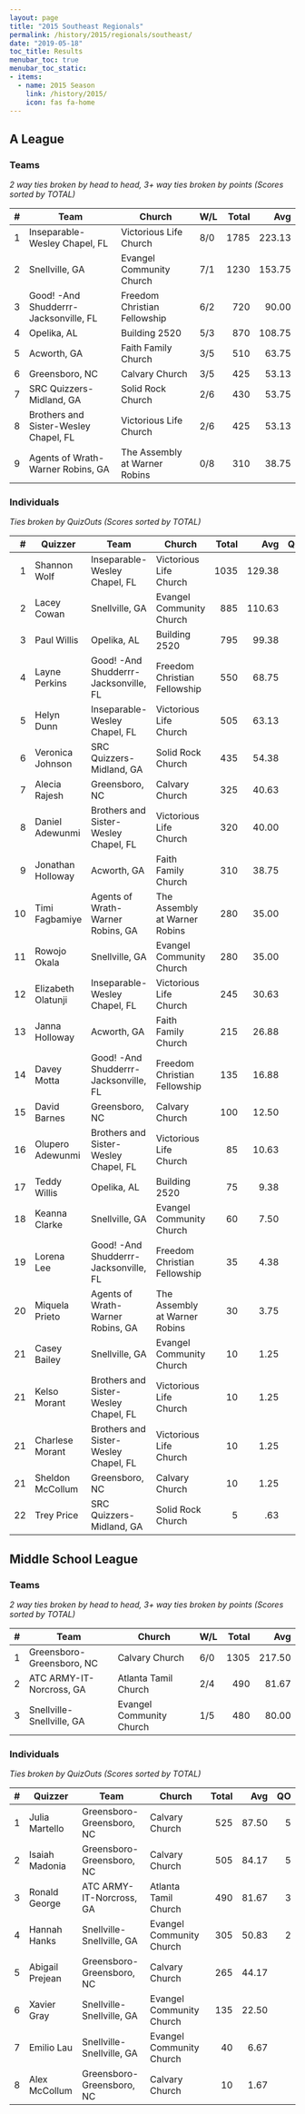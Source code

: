 ```yaml
---
layout: page
title: "2015 Southeast Regionals"
permalink: /history/2015/regionals/southeast/
date: "2019-05-18"
toc_title: Results
menubar_toc: true
menubar_toc_static:
- items:
  - name: 2015 Season
    link: /history/2015/
    icon: fas fa-home
---
```


## A League

### Teams

*2 way ties broken by head to head, 3+ way ties broken by points (Scores sorted by TOTAL)*

|    # | Team                                  | Church                        | W/L | Total |    Avg |
| ---: | ------------------------------------- | ----------------------------- | --- | ----: | -----: |
|    1 | Inseparable-Wesley Chapel, FL         | Victorious Life Church        | 8/0 |  1785 | 223.13 |
|    2 | Snellville, GA                        | Evangel Community Church      | 7/1 |  1230 | 153.75 |
|    3 | Good! -And Shudderrr-Jacksonville, FL | Freedom Christian Fellowship  | 6/2 |   720 |  90.00 |
|    4 | Opelika, AL                           | Building 2520                 | 5/3 |   870 | 108.75 |
|    5 | Acworth, GA                           | Faith Family Church           | 3/5 |   510 |  63.75 |
|    6 | Greensboro, NC                        | Calvary Church                | 3/5 |   425 |  53.13 |
|    7 | SRC Quizzers-Midland, GA              | Solid Rock Church             | 2/6 |   430 |  53.75 |
|    8 | Brothers and Sister-Wesley Chapel, FL | Victorious Life Church        | 2/6 |   425 |  53.13 |
|    9 | Agents of Wrath-Warner Robins, GA     | The Assembly at Warner Robins | 0/8 |   310 |  38.75 |

### Individuals

*Ties broken by QuizOuts (Scores sorted by TOTAL)*

|    # | Quizzer            | Team                                  | Church                        | Total |    Avg |   QO |
| ---: | ------------------ | ------------------------------------- | ----------------------------- | ----: | -----: | ---: |
|    1 | Shannon Wolf       | Inseparable-Wesley Chapel, FL         | Victorious Life Church        |  1035 | 129.38 |    8 |
|    2 | Lacey Cowan        | Snellville, GA                        | Evangel Community Church      |   885 | 110.63 |    6 |
|    3 | Paul Willis        | Opelika, AL                           | Building 2520                 |   795 |  99.38 |    6 |
|    4 | Layne Perkins      | Good! -And Shudderrr-Jacksonville, FL | Freedom Christian Fellowship  |   550 |  68.75 |    4 |
|    5 | Helyn Dunn         | Inseparable-Wesley Chapel, FL         | Victorious Life Church        |   505 |  63.13 |    5 |
|    6 | Veronica Johnson   | SRC Quizzers-Midland, GA              | Solid Rock Church             |   435 |  54.38 |    4 |
|    7 | Alecia Rajesh      | Greensboro, NC                        | Calvary Church                |   325 |  40.63 |    1 |
|    8 | Daniel Adewunmi    | Brothers and Sister-Wesley Chapel, FL | Victorious Life Church        |   320 |  40.00 |    2 |
|    9 | Jonathan Holloway  | Acworth, GA                           | Faith Family Church           |   310 |  38.75 |    1 |
|   10 | Timi Fagbamiye     | Agents of Wrath-Warner Robins, GA     | The Assembly at Warner Robins |   280 |  35.00 |    3 |
|   11 | Rowojo Okala       | Snellville, GA                        | Evangel Community Church      |   280 |  35.00 |    1 |
|   12 | Elizabeth Olatunji | Inseparable-Wesley Chapel, FL         | Victorious Life Church        |   245 |  30.63 |    2 |
|   13 | Janna Holloway     | Acworth, GA                           | Faith Family Church           |   215 |  26.88 |    1 |
|   14 | Davey Motta        | Good! -And Shudderrr-Jacksonville, FL | Freedom Christian Fellowship  |   135 |  16.88 |    1 |
|   15 | David Barnes       | Greensboro, NC                        | Calvary Church                |   100 |  12.50 |      |
|   16 | Olupero Adewunmi   | Brothers and Sister-Wesley Chapel, FL | Victorious Life Church        |    85 |  10.63 |      |
|   17 | Teddy Willis       | Opelika, AL                           | Building 2520                 |    75 |   9.38 |      |
|   18 | Keanna Clarke      | Snellville, GA                        | Evangel Community Church      |    60 |   7.50 |      |
|   19 | Lorena Lee         | Good! -And Shudderrr-Jacksonville, FL | Freedom Christian Fellowship  |    35 |   4.38 |      |
|   20 | Miquela Prieto     | Agents of Wrath-Warner Robins, GA     | The Assembly at Warner Robins |    30 |   3.75 |      |
|   21 | Casey Bailey       | Snellville, GA                        | Evangel Community Church      |    10 |   1.25 |      |
|   21 | Kelso Morant       | Brothers and Sister-Wesley Chapel, FL | Victorious Life Church        |    10 |   1.25 |      |
|   21 | Charlese Morant    | Brothers and Sister-Wesley Chapel, FL | Victorious Life Church        |    10 |   1.25 |      |
|   21 | Sheldon McCollum   | Greensboro, NC                        | Calvary Church                |    10 |   1.25 |      |
|   22 | Trey Price         | SRC Quizzers-Midland, GA              | Solid Rock Church             |     5 |    .63 |      |

## Middle School League

### Teams

*2 way ties broken by head to head, 3+ way ties broken by points (Scores sorted by TOTAL)*

|    # | Team                      | Church                   | W/L | Total |    Avg |
| ---: | ------------------------- | ------------------------ | --- | ----: | -----: |
|    1 | Greensboro-Greensboro, NC | Calvary Church           | 6/0 |  1305 | 217.50 |
|    2 | ATC ARMY-IT-Norcross, GA  | Atlanta Tamil Church     | 2/4 |   490 |  81.67 |
|    3 | Snellville-Snellville, GA | Evangel Community Church | 1/5 |   480 |  80.00 |

### Individuals

*Ties broken by QuizOuts (Scores sorted by TOTAL)*

|    # | Quizzer         | Team                      | Church                   | Total |   Avg |   QO |
| ---: | --------------- | ------------------------- | ------------------------ | ----: | ----: | ---: |
|    1 | Julia Martello  | Greensboro-Greensboro, NC | Calvary Church           |   525 | 87.50 |    5 |
|    2 | Isaiah Madonia  | Greensboro-Greensboro, NC | Calvary Church           |   505 | 84.17 |    5 |
|    3 | Ronald George   | ATC ARMY-IT-Norcross, GA  | Atlanta Tamil Church     |   490 | 81.67 |    3 |
|    4 | Hannah Hanks    | Snellville-Snellville, GA | Evangel Community Church |   305 | 50.83 |    2 |
|    5 | Abigail Prejean | Greensboro-Greensboro, NC | Calvary Church           |   265 | 44.17 |      |
|    6 | Xavier Gray     | Snellville-Snellville, GA | Evangel Community Church |   135 | 22.50 |      |
|    7 | Emilio Lau      | Snellville-Snellville, GA | Evangel Community Church |    40 |  6.67 |      |
|    8 | Alex McCollum   | Greensboro-Greensboro, NC | Calvary Church           |    10 |  1.67 |      |
